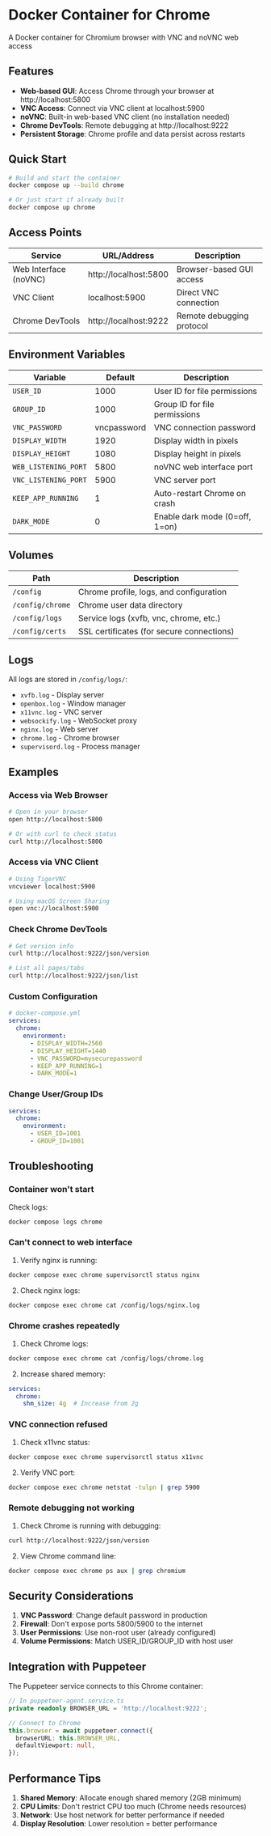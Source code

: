 # Docker Container for Chrome

A Docker container for Chromium browser with VNC and noVNC web access

## Features

- **Web-based GUI**: Access Chrome through your browser at http://localhost:5800
- **VNC Access**: Connect via VNC client at localhost:5900
- **noVNC**: Built-in web-based VNC client (no installation needed)
- **Chrome DevTools**: Remote debugging at http://localhost:9222
- **Persistent Storage**: Chrome profile and data persist across restarts

## Quick Start

```bash
# Build and start the container
docker compose up --build chrome

# Or just start if already built
docker compose up chrome
```

## Access Points

| Service | URL/Address | Description |
|---------|-------------|-------------|
| Web Interface (noVNC) | http://localhost:5800 | Browser-based GUI access |
| VNC Client | localhost:5900 | Direct VNC connection |
| Chrome DevTools | http://localhost:9222 | Remote debugging protocol |

## Environment Variables

| Variable | Default | Description |
|----------|---------|-------------|
| `USER_ID` | 1000 | User ID for file permissions |
| `GROUP_ID` | 1000 | Group ID for file permissions |
| `VNC_PASSWORD` | vncpassword | VNC connection password |
| `DISPLAY_WIDTH` | 1920 | Display width in pixels |
| `DISPLAY_HEIGHT` | 1080 | Display height in pixels |
| `WEB_LISTENING_PORT` | 5800 | noVNC web interface port |
| `VNC_LISTENING_PORT` | 5900 | VNC server port |
| `KEEP_APP_RUNNING` | 1 | Auto-restart Chrome on crash |
| `DARK_MODE` | 0 | Enable dark mode (0=off, 1=on) |

## Volumes

| Path | Description |
|------|-------------|
| `/config` | Chrome profile, logs, and configuration |
| `/config/chrome` | Chrome user data directory |
| `/config/logs` | Service logs (xvfb, vnc, chrome, etc.) |
| `/config/certs` | SSL certificates (for secure connections) |

## Logs

All logs are stored in `/config/logs/`:
- `xvfb.log` - Display server
- `openbox.log` - Window manager
- `x11vnc.log` - VNC server
- `websockify.log` - WebSocket proxy
- `nginx.log` - Web server
- `chrome.log` - Chrome browser
- `supervisord.log` - Process manager

## Examples

### Access via Web Browser

```bash
# Open in your browser
open http://localhost:5800

# Or with curl to check status
curl http://localhost:5800
```

### Access via VNC Client

```bash
# Using TigerVNC
vncviewer localhost:5900

# Using macOS Screen Sharing
open vnc://localhost:5900
```

### Check Chrome DevTools

```bash
# Get version info
curl http://localhost:9222/json/version

# List all pages/tabs
curl http://localhost:9222/json/list
```

### Custom Configuration

```yaml
# docker-compose.yml
services:
  chrome:
    environment:
      - DISPLAY_WIDTH=2560
      - DISPLAY_HEIGHT=1440
      - VNC_PASSWORD=mysecurepassword
      - KEEP_APP_RUNNING=1
      - DARK_MODE=1
```

### Change User/Group IDs

```yaml
services:
  chrome:
    environment:
      - USER_ID=1001
      - GROUP_ID=1001
```

## Troubleshooting

### Container won't start

Check logs:
```bash
docker compose logs chrome
```

### Can't connect to web interface

1. Verify nginx is running:
```bash
docker compose exec chrome supervisorctl status nginx
```

2. Check nginx logs:
```bash
docker compose exec chrome cat /config/logs/nginx.log
```

### Chrome crashes repeatedly

1. Check Chrome logs:
```bash
docker compose exec chrome cat /config/logs/chrome.log
```

2. Increase shared memory:
```yaml
services:
  chrome:
    shm_size: 4g  # Increase from 2g
```

### VNC connection refused

1. Check x11vnc status:
```bash
docker compose exec chrome supervisorctl status x11vnc
```

2. Verify VNC port:
```bash
docker compose exec chrome netstat -tulpn | grep 5900
```

### Remote debugging not working

1. Check Chrome is running with debugging:
```bash
curl http://localhost:9222/json/version
```

2. View Chrome command line:
```bash
docker compose exec chrome ps aux | grep chromium
```

## Security Considerations

1. **VNC Password**: Change default password in production
2. **Firewall**: Don't expose ports 5800/5900 to the internet
3. **User Permissions**: Use non-root user (already configured)
4. **Volume Permissions**: Match USER_ID/GROUP_ID with host user

## Integration with Puppeteer

The Puppeteer service connects to this Chrome container:

```typescript
// In puppeteer-agent.service.ts
private readonly BROWSER_URL = 'http://localhost:9222';

// Connect to Chrome
this.browser = await puppeteer.connect({
  browserURL: this.BROWSER_URL,
  defaultViewport: null,
});
```

## Performance Tips

1. **Shared Memory**: Allocate enough shared memory (2GB minimum)
2. **CPU Limits**: Don't restrict CPU too much (Chrome needs resources)
3. **Network**: Use host network for better performance if needed
4. **Display Resolution**: Lower resolution = better performance